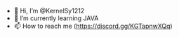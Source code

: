 - 👋 Hi, I’m @KernelSy1212
- 🌱 I’m currently learning JAVA
- 📫 How to reach me (https://discord.gg/KGTapnwXQq)
